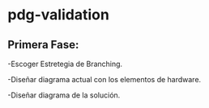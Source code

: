 # pdg-validation

## Primera Fase: 
  -Escoger Estretegia de Branching.
  
  
  -Diseñar diagrama actual con los elementos de hardware.
  
  
  -Diseñar diagrama de la solución.
  
  

